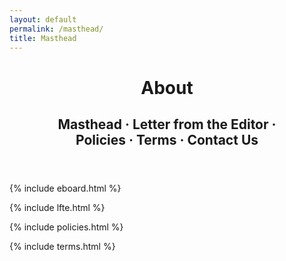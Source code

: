```yaml
---
layout: default
permalink: /masthead/
title: Masthead
---
```


<div class="{{ page.title }}">

  <header class="header__about">
    <h1>About</h1>
    <h2>Masthead &middot; Letter from the Editor &middot;<br> Policies &middot; Terms &middot; Contact Us</h2>
  </header>

  {% include eboard.html %}

  {% include lfte.html %}

  {% include policies.html %}

  {% include terms.html %}

  <!-- include contact.html  -->

</div>
